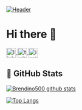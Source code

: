 [![Header](https://i.ibb.co/s6YSK1f/Minimalist-Home-Brew-Email-Header.png "Header")](https://brendaty.com)

# Hi there 👋

<a href="https://www.linkedin.com/in/brendaty/" target="_blank">
  <img align="center" src="https://i.ibb.co/pnQL8p3/linkedin-logo.png" alt="linkedin-logo" border="0" width="25">
</a> 
<a href="https://twitter.com/btcodes" target="_blank">
  <img align="center" src="https://i.ibb.co/sVPWYZm/twitter.png" alt="twitter" border="0" width="25">
</a>
<a href="https://www.instagram.com/brendino500/" target="_blank">
  <img align="center" src="https://i.ibb.co/JcB2Xzy/instagram.png" alt="instagram" border="0" width="25">
</a>

## 💾 GitHub Stats

[![Brendino500 github stats](https://github-readme-stats.vercel.app/api?username=brendino500&hide=issues,prs&show_icons=true&theme=nord)](https://github.com/anuraghazra/github-readme-stats)

[![Top Langs](https://github-readme-stats.vercel.app/api/top-langs/?username=brendino500&layout=compact&theme=nord)](https://github.com/anuraghazra/github-readme-stats)
